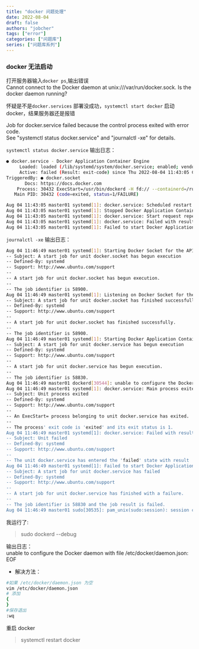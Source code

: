 ```yaml
---
title: "docker 问题处理"
date: 2022-08-04
draft: false
authors: "jobcher"
tags: ["error"]
categories: ["问题库"]
series: ["问题库系列"]
---
```


### docker 无法启动

打开服务器输入`docker ps`,输出错误  
Cannot connect to the Docker daemon at unix:///var/run/docker.sock. Is the docker daemon running?

怀疑是不是`docker.services` 部署没成功，`systemctl start docker` 启动 docker，结果服务器还是报错

Job for docker.service failed because the control process exited with error code.  
See "systemctl status docker.service" and "journalctl -xe" for details.

`systemctl status docker.service` 输出日志：

```sh
● docker.service - Docker Application Container Engine
     Loaded: loaded (/lib/systemd/system/docker.service; enabled; vendor preset: enabled)
     Active: failed (Result: exit-code) since Thu 2022-08-04 11:43:05 CST; 2min 57s ago
TriggeredBy: ● docker.socket
       Docs: https://docs.docker.com
    Process: 30432 ExecStart=/usr/bin/dockerd -H fd:// --containerd=/run/containerd/containerd.sock (code=exited, status=1/FAILURE)
   Main PID: 30432 (code=exited, status=1/FAILURE)

Aug 04 11:43:05 master01 systemd[1]: docker.service: Scheduled restart job, restart counter is at 3.
Aug 04 11:43:05 master01 systemd[1]: Stopped Docker Application Container Engine.
Aug 04 11:43:05 master01 systemd[1]: docker.service: Start request repeated too quickly.
Aug 04 11:43:05 master01 systemd[1]: docker.service: Failed with result 'exit-code'.
Aug 04 11:43:05 master01 systemd[1]: Failed to start Docker Application Container Engine.
```

`journalctl -xe` 输出日志：

```sh
Aug 04 11:46:49 master01 systemd[1]: Starting Docker Socket for the API.
-- Subject: A start job for unit docker.socket has begun execution
-- Defined-By: systemd
-- Support: http://www.ubuntu.com/support
--
-- A start job for unit docker.socket has begun execution.
--
-- The job identifier is 58900.
Aug 04 11:46:49 master01 systemd[1]: Listening on Docker Socket for the API.
-- Subject: A start job for unit docker.socket has finished successfully
-- Defined-By: systemd
-- Support: http://www.ubuntu.com/support
--
-- A start job for unit docker.socket has finished successfully.
--
-- The job identifier is 58900.
Aug 04 11:46:49 master01 systemd[1]: Starting Docker Application Container Engine...
-- Subject: A start job for unit docker.service has begun execution
-- Defined-By: systemd
-- Support: http://www.ubuntu.com/support
--
-- A start job for unit docker.service has begun execution.
--
-- The job identifier is 58830.
Aug 04 11:46:49 master01 dockerd[30544]: unable to configure the Docker daemon with file /etc/docker/daemon.json: EOF
Aug 04 11:46:49 master01 systemd[1]: docker.service: Main process exited, code=exited, status=1/FAILURE
-- Subject: Unit process exited
-- Defined-By: systemd
-- Support: http://www.ubuntu.com/support
--
-- An ExecStart= process belonging to unit docker.service has exited.
--
-- The process' exit code is 'exited' and its exit status is 1.
Aug 04 11:46:49 master01 systemd[1]: docker.service: Failed with result 'exit-code'.
-- Subject: Unit failed
-- Defined-By: systemd
-- Support: http://www.ubuntu.com/support
--
-- The unit docker.service has entered the 'failed' state with result 'exit-code'.
Aug 04 11:46:49 master01 systemd[1]: Failed to start Docker Application Container Engine.
-- Subject: A start job for unit docker.service has failed
-- Defined-By: systemd
-- Support: http://www.ubuntu.com/support
--
-- A start job for unit docker.service has finished with a failure.
--
-- The job identifier is 58830 and the job result is failed.
Aug 04 11:46:49 master01 sudo[30535]: pam_unix(sudo:session): session closed for user root
```

我运行了:

> sudo dockerd --debug

输出日志：  
unable to configure the Docker daemon with file /etc/docker/daemon.json: EOF

- 解决方法：

```sh
#如果 /etc/docker/daemon.json 为空
vim /etc/docker/daemon.json
# 添加
{
}
#保存退出
:wq
```

重启 docker

> systemctl restart docker

